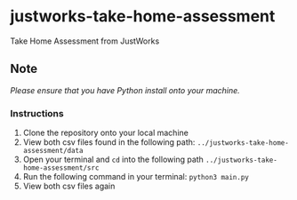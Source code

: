 # justworks-take-home-assessment
Take Home Assessment from JustWorks

## Note
*Please ensure that you have Python install onto your machine.*

### Instructions
1. Clone the repository onto your local machine
2. View both csv files found in the following path: `../justworks-take-home-assessment/data`
3. Open your terminal and `cd` into the following path `../justworks-take-home-assessment/src`
4. Run the following command in your terminal: `python3 main.py`
5. View both csv files again

